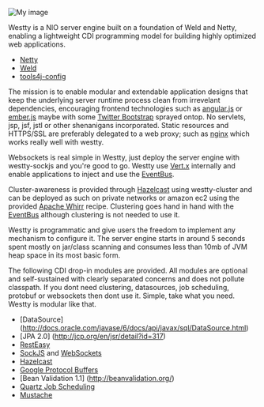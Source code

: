 ![My image](https://raw.github.com/deephacks/westty/master/westty.png)

Westty is a NIO server engine built on a foundation of Weld and Netty, enabling a lightweight CDI 
programming model for building highly optimized web applications. 

* [Netty](http://netty.io)
* [Weld](http://seamframework.org/Weld)
* [tools4j-config](https://github.com/deephacks/tools4j-config)

The mission is to enable modular and extendable application designs that keep the underlying server runtime process 
clean from irrevelant dependencies, encouraging frontend technologies such as [angular.js](http://angularjs.org) or 
[ember.js](http://emberjs.com) maybe with some [Twitter Bootstrap](http://twitter.github.com/bootstrap/) sprayed ontop. 
No servlets, jsp, jsf, jstl or other shenanigans incorporated. Static resources and HTTPS/SSL are preferably delegated 
to a web proxy; such as [nginx](http://wiki.nginx.org/Main) which works really well with westty. 

Websockets is real simple in Westty, just deploy the server engine with westty-sockjs and you're good to go. Westty use 
[Vert.x](http://vertx.io/) internally and enable applications to inject and use the [EventBus](http://vertx.io/api/java/api/org/vertx/java/core/eventbus/EventBus.html).

Cluster-awareness is provided through [Hazelcast](http://www.hazelcast.com) using westty-cluster and can be deployed 
as such on private networks or amazon ec2 using the provided [Apache Whirr](http://whirr.apache.org) recipe. Clustering 
goes hand in hand with the [EventBus](http://vertx.io/api/java/api/org/vertx/java/core/eventbus/EventBus.html) although
clustering is not needed to use it.

Westty is programmatic and give users the freedom to implement any mechanism to configure it. The server engine 
starts in around 5 seconds spent mostly on jar/class scanning and consumes less than 10mb of JVM heap space in its most
basic form.

The following CDI drop-in modules are provided. All modules are optional and self-sustained with clearly separated 
concerns and does not pollute classpath. If you dont need clustering, datasources, job scheduling, 
protobuf or websockets then dont use it. Simple, take what you need. Westty is modular like that.


* [DataSource] (http://docs.oracle.com/javase/6/docs/api/javax/sql/DataSource.html)
* [JPA 2.0] (http://jcp.org/en/jsr/detail?id=317)
* [RestEasy](http://www.jboss.org/resteasy)
* [SockJS](https://github.com/sockjs/sockjs-protocol) and [WebSockets](http://tools.ietf.org/html/rfc6455)
* [Hazelcast](http://www.hazelcast.com)
* [Google Protocol Buffers](https://developers.google.com/protocol-buffers/docs/overview)
* [Bean Validation 1.1] (http://beanvalidation.org/)
* [Quartz Job Scheduling](http://quartz-scheduler.org)
* [Mustache](http://mustache.github.com/)


